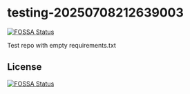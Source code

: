 # testing-20250708212639003
[![FOSSA Status](https://app.fossa.com/api/projects/git%2Bgithub.com%2Fkirogum%2Ftesting-20250708212639003.svg?type=shield)](https://app.fossa.com/projects/git%2Bgithub.com%2Fkirogum%2Ftesting-20250708212639003?ref=badge_shield)

Test repo with empty requirements.txt


## License
[![FOSSA Status](https://app.fossa.com/api/projects/git%2Bgithub.com%2Fkirogum%2Ftesting-20250708212639003.svg?type=large)](https://app.fossa.com/projects/git%2Bgithub.com%2Fkirogum%2Ftesting-20250708212639003?ref=badge_large)